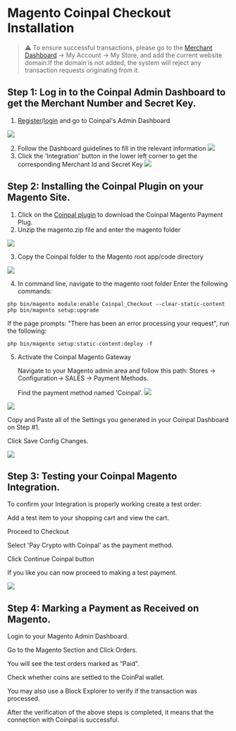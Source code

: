 # Magento Coinpal Checkout Installation

> ⚠ To ensure successful transactions, please go to the [Merchant Dashboard](https://portal.coinpal.io/#/admin/login) → My Account → My Store, and add the current website domain.If the domain is not added, the system will reject any transaction requests originating from it.

## Step 1: Log in to the Coinpal Admin Dashboard to get the Merchant Number and Secret Key.
1. [Register](https://portal.coinpal.io/#/admin/register)/[login](https://portal.coinpal.io/#/admin/login) and go to Coinpal's Admin Dashboard 

![](./img/register.png)

2. Follow the Dashboard guidelines to fill in the relevant information
![](./img/kyb.png)
3. Click the 'Integration' button in the lower left corner to get the corresponding Merchant Id and Secret Key
![](./img/api-key.png)

## Step 2: Installing the Coinpal Plugin on your Magento Site.
1. Click on the [Coinpal plugin](https://github.com/coinpal-io/plug_magento/blob/master/magento.zip) to download the Coinpal Magento Payment Plug.
2. Unzip the magento.zip file and enter the magento folder

![](./img/file1.png)

3. Copy the Coinpal folder to the Magento root app/code directory

![](./img/file2.png)

4. In command line, navigate to the magento root folder
Enter the following commands:

```
php bin/magento module:enable Coinpal_Checkout --clear-static-content
php bin/magento setup:upgrade
```

   If the page prompts: "There has been an error processing your request", run the following:
   
```
php bin/magento setup:static-content:deploy -f
```


5. Activate the Coinpal Magento Gateway

    Navigate to your Magento admin area and follow this path: Stores -> Configuration-> SALES -> Payment Methods.

    Find the payment method named 'Coinpal'.
![](./img/set.png)

![](./img/set2.png)

Copy and Paste all of the Settings you generated in your Coinpal Dashboard on Step #1.

Click Save Config Changes.

![](./img/set3.png)


## Step 3: Testing your Coinpal Magento Integration.

To confirm your Integration is properly working create a test order:

Add a test item to your shopping cart and view the cart.

Proceed to Checkout

Select 'Pay Crypto with Coinpal' as the payment method.

Click Continue Coinpal button

If you like you can now proceed to making a test payment.

![](./img/checkout.png)

## Step 4: Marking a Payment as Received on Magento.

Login to your Magento Admin Dashboard.

Go to the Magento Section and Click Orders.

You will see the test orders marked as “Paid”.

Check whether coins are settled to the CoinPal wallet.

You may also use a Block Explorer to verify if the transaction was processed.

After the verification of the above steps is completed, it means that the connection with Coinpal is successful.






